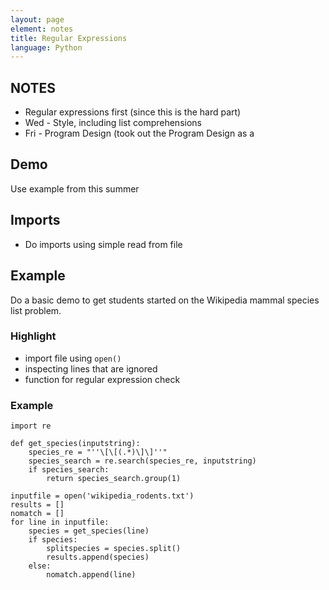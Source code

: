 ```yaml
---
layout: page
element: notes
title: Regular Expressions
language: Python
---
```


NOTES
-----
* Regular expressions first (since this is the hard part)
* Wed - Style, including list comprehensions
* Fri - Program Design (took out the Program Design as a 

Demo
----
Use example from this summer

Imports
-------
* Do imports using simple read from file

Example
-------
Do a basic demo to get students started on the Wikipedia mammal species list problem.

### Highlight

* import file using ``open()``
* inspecting lines that are ignored
* function for regular expression check

### Example

    import re

    def get_species(inputstring):
        species_re = "''\[\[(.*)\]\]''"
        species_search = re.search(species_re, inputstring)
        if species_search:
            return species_search.group(1)

    inputfile = open('wikipedia_rodents.txt')
    results = []
    nomatch = []
    for line in inputfile:
        species = get_species(line)
        if species:
            splitspecies = species.split()
            results.append(species)
        else:
            nomatch.append(line)